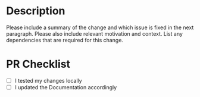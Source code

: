 # Description

Please include a summary of the change and which issue is fixed in the next paragraph. Please also include relevant motivation and context. List any dependencies that are required for this change.

# PR Checklist

- [ ] I tested my changes locally
- [ ] I updated the Documentation accordingly
